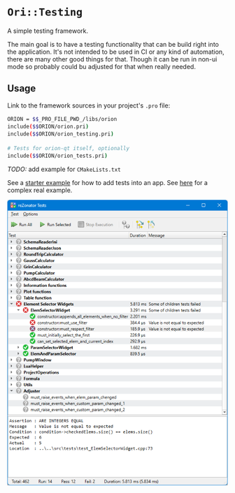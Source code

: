 # `Ori::Testing`

A simple testing framework.

The main goal is to have a testing functionality that can be build right into the application. It's not intended to be used in CI or any kind of automation, there are many other good things for that. Though it can be run in non-ui mode so probably could bu adjusted for that when really needed.

## Usage

Link to the framework sources in your project's `.pro` file:

```bash
ORION = $$_PRO_FILE_PWD_/libs/orion
include($$ORION/orion.pri)
include($$ORION/orion_testing.pri)

# Tests for orion-qt itself, optionally
include($$ORION/orion_tests.pri)  
```

*TODO:* add example for `CMakeLists.txt`

See a [starter example](../examples/tests) for how to add tests into an app. See [here](https://github.com/orion-project/rezonator2/tree/master/src/tests) for a complex real example.

![](./test_window.png)
